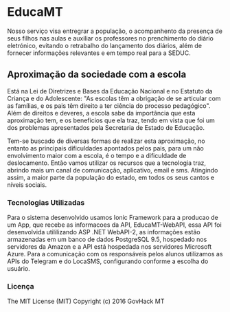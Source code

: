 # EducaMT
Nosso serviço visa entregrar a população, o acompanhento da presença de seus filhos nas aulas e auxiliar os professores no prenchimento do diário eletrónico, evitando o retrabalho do lançamento dos diários, além de fornecer informações relevantes e em tempo real para a SEDUC.

## Aproximação da sociedade com a escola

Está na Lei de Diretrizes e Bases da Educação Nacional e no Estatuto da Criança e do Adolescente: 
"As escolas têm a obrigação de se articular com as famílias, e os pais têm direito a ter ciência do processo pedagógico".
Além de direitos e deveres, a escola sabe da importância que esta aproximação tem, e os beneficios que ela traz, tendo em vista que foi um dos problemas apresentados pela Secretaria de Estado de Educação.

Tem-se buscado de diversas formas de realizar esta aproximação, no entanto as principais dificuldades apontados pelos pais, para um não envolvimento maior com a escola, é o tempo e a dificuldade de deslocamento. Então vamos utilizar os recursos que a tecnologia traz, abrindo mais um canal de comunicação, aplicativo, email e sms. Atingindo assim, a maior parte da população do estado, em todos os seus cantos e níveis sociais.


### Tecnologias Utilizadas
Para o sistema desenvolvido usamos Ionic Framework para a producao de um App, que recebe as informacoes da API, EducaMT-WebAPI, essa API foi desenvolvida utililizando ASP .NET WebAPI-2, as informações estão armazenadas em um banco de dados PostgreSQL 9.5, hospedado nos servidores da Amazon e a API está hospedada nos servidores Microsoft Azure. Para a comunicação com os responsáveis pelos alunos utilizamos as APIs do Telegram e do LocaSMS, configurando conforme a escolha do usuário.

### Licença
The MIT License (MIT) Copyright (c) 2016 GovHack MT
